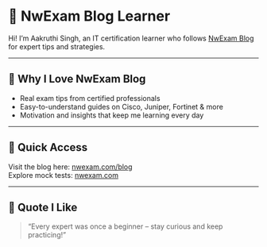 
# 📘 NwExam Blog Learner

Hi! I’m Aakruthi Singh, an IT certification learner who follows [NwExam Blog](https://www.nwexam.com/blog) for expert tips and strategies.

---

## 🧠 Why I Love NwExam Blog

- Real exam tips from certified professionals  
- Easy-to-understand guides on Cisco, Juniper, Fortinet & more  
- Motivation and insights that keep me learning every day

---

## 🔗 Quick Access

Visit the blog here: [nwexam.com/blog](https://www.nwexam.com/blog)  
Explore mock tests: [nwexam.com](https://www.nwexam.com/)

---

## 💬 Quote I Like

> “Every expert was once a beginner – stay curious and keep practicing!”
